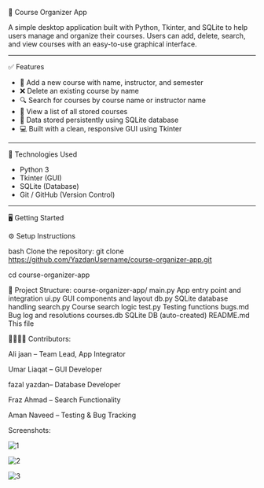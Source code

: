 📘 Course Organizer App

A simple desktop application built with Python, Tkinter, and SQLite to help users manage and organize their courses. Users can add, delete, search, and view courses with an easy-to-use graphical interface.

---

 ✅ Features

- 📝 Add a new course with name, instructor, and semester
- ❌ Delete an existing course by name
- 🔍 Search for courses by course name or instructor name
- 📃 View a list of all stored courses
- 🧠 Data stored persistently using SQLite database
- 💻 Built with a clean, responsive GUI using Tkinter

---

🚀 Technologies Used

- Python 3
- Tkinter (GUI)
- SQLite (Database)
- Git / GitHub (Version Control)

---

 🖥️ Getting Started

⚙️ Setup Instructions

bash
Clone the repository:
git clone https://github.com/YazdanUsername/course-organizer-app.git

cd course-organizer-app

🧪 Project Structure:
course-organizer-app/
 main.py           App entry point and integration
 ui.py              GUI components and layout
 db.py              SQLite database handling
 search.py          Course search logic
 test.py      Testing functions
 bugs.md            Bug log and resolutions
 courses.db         SQLite DB (auto-created)
  README.md          This file

👨‍👩‍👧‍👦 Contributors:

Ali jaan – Team Lead, App Integrator

Umar Liaqat – GUI Developer

fazal yazdan– Database Developer

Fraz Ahmad – Search Functionality

Aman Naveed – Testing & Bug Tracking

Screenshots:




![1](https://github.com/user-attachments/assets/2efa2568-29b9-4169-808c-ec28b9543369)





![2](https://github.com/user-attachments/assets/b83ac08a-8050-4f27-b931-d18487fa34c9)




![3](https://github.com/user-attachments/assets/6c99d706-4600-4360-8a3d-e132e03fbe28)











